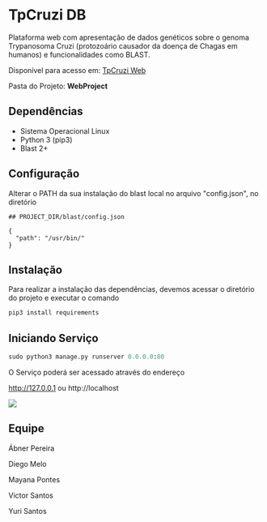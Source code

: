 # TpCruzi DB
Plataforma web com apresentação de dados genéticos sobre o genoma Trypanosoma Cruzi (protozoário causador da doença de Chagas em humanos) e funcionalidades como BLAST.

Disponível para acesso em: [TpCruzi Web](http://3.142.255.93/)

Pasta do Projeto: **WebProject**

## Dependências

- Sistema Operacional Linux
- Python 3 (pip3)
- Blast 2+


## Configuração

Alterar o PATH da sua instalação do blast local no arquivo "config.json", no diretório

```
## PROJECT_DIR/blast/config.json

{
  "path": "/usr/bin/"
}

```



## Instalação

Para realizar a instalação das dependências, devemos acessar o diretório do projeto e executar o comando

```bash
pip3 install requirements
```


## Iniciando Serviço

```python
sudo python3 manage.py runserver 0.0.0.0:80
```

O Serviço poderá ser acessado através do endereço


http://127.0.0.1 ou http://localhost


![](https://github.com/victorsantosok/abelem/blob/master/Google-Google-Chrome-2021-05-14.gif)


## Equipe
Ábner Pereira

Diego Melo

Mayana Pontes

Victor Santos

Yuri Santos
